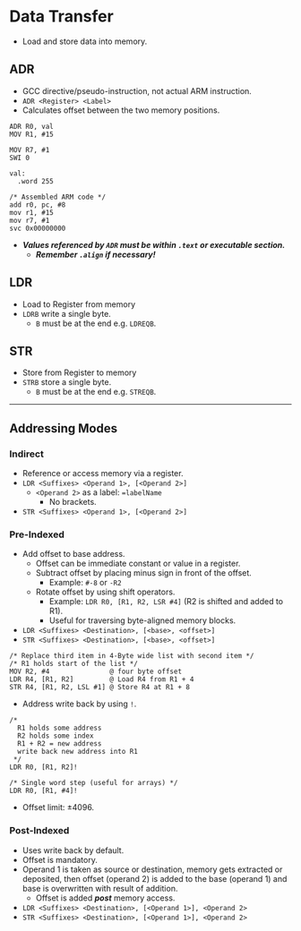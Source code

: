 <!--
  Author:  @NE- https://github.com/NE-
  Date:    2023 June 19
  Purpose: Data transfer notes for 32-bit ARM assembly
-->

# Data Transfer
- Load and store data into memory.

## ADR
- GCC directive/pseudo-instruction, not actual ARM instruction.
- `ADR <Register> <Label>`
- Calculates offset between the two memory positions.
```arm
ADR R0, val
MOV R1, #15

MOV R7, #1
SWI 0

val:
  .word 255

/* Assembled ARM code */
add r0, pc, #8
mov r1, #15
mov r7, #1
svc 0x00000000
```
- ***Values referenced by `ADR` must be within `.text` or executable section.***
  - ***Remember `.align` if necessary!***

## LDR
- Load to Register from memory
- `LDRB` write a single byte.
  - `B` must be at the end e.g. `LDREQB`.
## STR
- Store from Register to memory
- `STRB` store a single byte.
  - `B` must be at the end e.g. `STREQB`.

---
## Addressing Modes
### Indirect
- Reference or access memory via a register.
- `LDR <Suffixes> <Operand 1>, [<Operand 2>]`
  - `<Operand 2>` as a label: `=labelName`
    - No brackets.
- `STR <Suffixes> <Operand 1>, [<Operand 2>]`

### Pre-Indexed
- Add offset to base address.
  - Offset can be immediate constant or value in a register.
  - Subtract offset by placing minus sign in front of the offset.
    - Example: `#-8` or `-R2`
  - Rotate offset by using shift operators.
    - Example: `LDR R0, [R1, R2, LSR #4]` (R2 is shifted and added to R1).
    - Useful for traversing byte-aligned memory blocks.
- `LDR <Suffixes> <Destination>, [<base>, <offset>]`
- `STR <Suffixes> <Destination>, [<base>, <offset>]`
```arm
/* Replace third item in 4-Byte wide list with second item */
/* R1 holds start of the list */
MOV R2, #4               @ four byte offset
LDR R4, [R1, R2]         @ Load R4 from R1 + 4
STR R4, [R1, R2, LSL #1] @ Store R4 at R1 + 8

```
- Address write back by using `!`.
```arm
/*
  R1 holds some address
  R2 holds some index
  R1 + R2 = new address
  write back new address into R1
 */
LDR R0, [R1, R2]!

/* Single word step (useful for arrays) */
LDR R0, [R1, #4]!
```
- Offset limit: ±4096.

### Post-Indexed
- Uses write back by default.
- Offset is mandatory.
- Operand 1 is taken as source or destination, memory gets extracted or deposited, then offset (operand 2) is added to the base (operand 1) and base is overwritten with result of addition.
  - Offset is added **_post_** memory access.
- `LDR <Suffixes> <Destination>, [<Operand 1>], <Operand 2>`
- `STR <Suffixes> <Destination>, [<Operand 1>], <Operand 2>`

